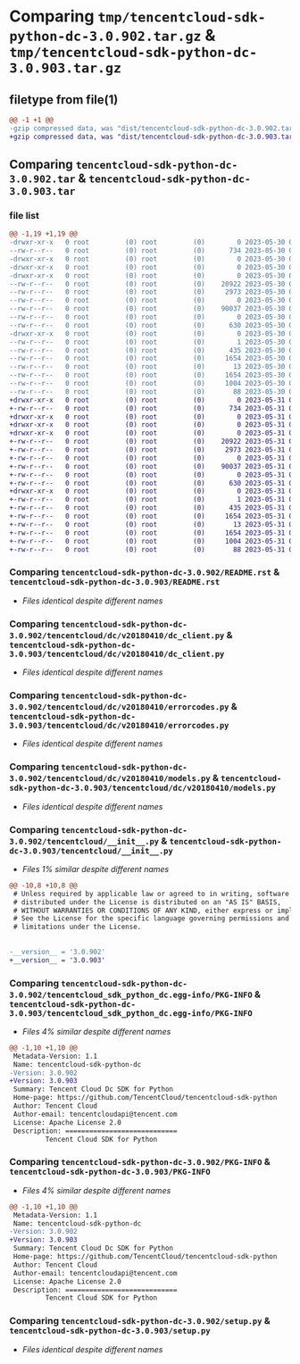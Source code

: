 # Comparing `tmp/tencentcloud-sdk-python-dc-3.0.902.tar.gz` & `tmp/tencentcloud-sdk-python-dc-3.0.903.tar.gz`

## filetype from file(1)

```diff
@@ -1 +1 @@
-gzip compressed data, was "dist/tencentcloud-sdk-python-dc-3.0.902.tar", last modified: Tue May 30 00:21:32 2023, max compression
+gzip compressed data, was "dist/tencentcloud-sdk-python-dc-3.0.903.tar", last modified: Wed May 31 02:09:41 2023, max compression
```

## Comparing `tencentcloud-sdk-python-dc-3.0.902.tar` & `tencentcloud-sdk-python-dc-3.0.903.tar`

### file list

```diff
@@ -1,19 +1,19 @@
-drwxr-xr-x   0 root         (0) root         (0)        0 2023-05-30 00:21:32.000000 tencentcloud-sdk-python-dc-3.0.902/
--rw-r--r--   0 root         (0) root         (0)      734 2023-05-30 00:21:32.000000 tencentcloud-sdk-python-dc-3.0.902/README.rst
-drwxr-xr-x   0 root         (0) root         (0)        0 2023-05-30 00:21:32.000000 tencentcloud-sdk-python-dc-3.0.902/tencentcloud/
-drwxr-xr-x   0 root         (0) root         (0)        0 2023-05-30 00:21:32.000000 tencentcloud-sdk-python-dc-3.0.902/tencentcloud/dc/
-drwxr-xr-x   0 root         (0) root         (0)        0 2023-05-30 00:21:32.000000 tencentcloud-sdk-python-dc-3.0.902/tencentcloud/dc/v20180410/
--rw-r--r--   0 root         (0) root         (0)    20922 2023-05-30 00:21:32.000000 tencentcloud-sdk-python-dc-3.0.902/tencentcloud/dc/v20180410/dc_client.py
--rw-r--r--   0 root         (0) root         (0)     2973 2023-05-30 00:21:32.000000 tencentcloud-sdk-python-dc-3.0.902/tencentcloud/dc/v20180410/errorcodes.py
--rw-r--r--   0 root         (0) root         (0)        0 2023-05-30 00:21:32.000000 tencentcloud-sdk-python-dc-3.0.902/tencentcloud/dc/v20180410/__init__.py
--rw-r--r--   0 root         (0) root         (0)    90037 2023-05-30 00:21:32.000000 tencentcloud-sdk-python-dc-3.0.902/tencentcloud/dc/v20180410/models.py
--rw-r--r--   0 root         (0) root         (0)        0 2023-05-30 00:21:32.000000 tencentcloud-sdk-python-dc-3.0.902/tencentcloud/dc/__init__.py
--rw-r--r--   0 root         (0) root         (0)      630 2023-05-30 00:21:32.000000 tencentcloud-sdk-python-dc-3.0.902/tencentcloud/__init__.py
-drwxr-xr-x   0 root         (0) root         (0)        0 2023-05-30 00:21:32.000000 tencentcloud-sdk-python-dc-3.0.902/tencentcloud_sdk_python_dc.egg-info/
--rw-r--r--   0 root         (0) root         (0)        1 2023-05-30 00:21:32.000000 tencentcloud-sdk-python-dc-3.0.902/tencentcloud_sdk_python_dc.egg-info/dependency_links.txt
--rw-r--r--   0 root         (0) root         (0)      435 2023-05-30 00:21:32.000000 tencentcloud-sdk-python-dc-3.0.902/tencentcloud_sdk_python_dc.egg-info/SOURCES.txt
--rw-r--r--   0 root         (0) root         (0)     1654 2023-05-30 00:21:32.000000 tencentcloud-sdk-python-dc-3.0.902/tencentcloud_sdk_python_dc.egg-info/PKG-INFO
--rw-r--r--   0 root         (0) root         (0)       13 2023-05-30 00:21:32.000000 tencentcloud-sdk-python-dc-3.0.902/tencentcloud_sdk_python_dc.egg-info/top_level.txt
--rw-r--r--   0 root         (0) root         (0)     1654 2023-05-30 00:21:32.000000 tencentcloud-sdk-python-dc-3.0.902/PKG-INFO
--rw-r--r--   0 root         (0) root         (0)     1004 2023-05-30 00:21:32.000000 tencentcloud-sdk-python-dc-3.0.902/setup.py
--rw-r--r--   0 root         (0) root         (0)       88 2023-05-30 00:21:32.000000 tencentcloud-sdk-python-dc-3.0.902/setup.cfg
+drwxr-xr-x   0 root         (0) root         (0)        0 2023-05-31 02:09:41.000000 tencentcloud-sdk-python-dc-3.0.903/
+-rw-r--r--   0 root         (0) root         (0)      734 2023-05-31 02:09:41.000000 tencentcloud-sdk-python-dc-3.0.903/README.rst
+drwxr-xr-x   0 root         (0) root         (0)        0 2023-05-31 02:09:41.000000 tencentcloud-sdk-python-dc-3.0.903/tencentcloud/
+drwxr-xr-x   0 root         (0) root         (0)        0 2023-05-31 02:09:41.000000 tencentcloud-sdk-python-dc-3.0.903/tencentcloud/dc/
+drwxr-xr-x   0 root         (0) root         (0)        0 2023-05-31 02:09:41.000000 tencentcloud-sdk-python-dc-3.0.903/tencentcloud/dc/v20180410/
+-rw-r--r--   0 root         (0) root         (0)    20922 2023-05-31 02:09:41.000000 tencentcloud-sdk-python-dc-3.0.903/tencentcloud/dc/v20180410/dc_client.py
+-rw-r--r--   0 root         (0) root         (0)     2973 2023-05-31 02:09:41.000000 tencentcloud-sdk-python-dc-3.0.903/tencentcloud/dc/v20180410/errorcodes.py
+-rw-r--r--   0 root         (0) root         (0)        0 2023-05-31 02:09:41.000000 tencentcloud-sdk-python-dc-3.0.903/tencentcloud/dc/v20180410/__init__.py
+-rw-r--r--   0 root         (0) root         (0)    90037 2023-05-31 02:09:41.000000 tencentcloud-sdk-python-dc-3.0.903/tencentcloud/dc/v20180410/models.py
+-rw-r--r--   0 root         (0) root         (0)        0 2023-05-31 02:09:41.000000 tencentcloud-sdk-python-dc-3.0.903/tencentcloud/dc/__init__.py
+-rw-r--r--   0 root         (0) root         (0)      630 2023-05-31 02:09:41.000000 tencentcloud-sdk-python-dc-3.0.903/tencentcloud/__init__.py
+drwxr-xr-x   0 root         (0) root         (0)        0 2023-05-31 02:09:41.000000 tencentcloud-sdk-python-dc-3.0.903/tencentcloud_sdk_python_dc.egg-info/
+-rw-r--r--   0 root         (0) root         (0)        1 2023-05-31 02:09:41.000000 tencentcloud-sdk-python-dc-3.0.903/tencentcloud_sdk_python_dc.egg-info/dependency_links.txt
+-rw-r--r--   0 root         (0) root         (0)      435 2023-05-31 02:09:41.000000 tencentcloud-sdk-python-dc-3.0.903/tencentcloud_sdk_python_dc.egg-info/SOURCES.txt
+-rw-r--r--   0 root         (0) root         (0)     1654 2023-05-31 02:09:41.000000 tencentcloud-sdk-python-dc-3.0.903/tencentcloud_sdk_python_dc.egg-info/PKG-INFO
+-rw-r--r--   0 root         (0) root         (0)       13 2023-05-31 02:09:41.000000 tencentcloud-sdk-python-dc-3.0.903/tencentcloud_sdk_python_dc.egg-info/top_level.txt
+-rw-r--r--   0 root         (0) root         (0)     1654 2023-05-31 02:09:41.000000 tencentcloud-sdk-python-dc-3.0.903/PKG-INFO
+-rw-r--r--   0 root         (0) root         (0)     1004 2023-05-31 02:09:41.000000 tencentcloud-sdk-python-dc-3.0.903/setup.py
+-rw-r--r--   0 root         (0) root         (0)       88 2023-05-31 02:09:41.000000 tencentcloud-sdk-python-dc-3.0.903/setup.cfg
```

### Comparing `tencentcloud-sdk-python-dc-3.0.902/README.rst` & `tencentcloud-sdk-python-dc-3.0.903/README.rst`

 * *Files identical despite different names*

### Comparing `tencentcloud-sdk-python-dc-3.0.902/tencentcloud/dc/v20180410/dc_client.py` & `tencentcloud-sdk-python-dc-3.0.903/tencentcloud/dc/v20180410/dc_client.py`

 * *Files identical despite different names*

### Comparing `tencentcloud-sdk-python-dc-3.0.902/tencentcloud/dc/v20180410/errorcodes.py` & `tencentcloud-sdk-python-dc-3.0.903/tencentcloud/dc/v20180410/errorcodes.py`

 * *Files identical despite different names*

### Comparing `tencentcloud-sdk-python-dc-3.0.902/tencentcloud/dc/v20180410/models.py` & `tencentcloud-sdk-python-dc-3.0.903/tencentcloud/dc/v20180410/models.py`

 * *Files identical despite different names*

### Comparing `tencentcloud-sdk-python-dc-3.0.902/tencentcloud/__init__.py` & `tencentcloud-sdk-python-dc-3.0.903/tencentcloud/__init__.py`

 * *Files 1% similar despite different names*

```diff
@@ -10,8 +10,8 @@
 # Unless required by applicable law or agreed to in writing, software
 # distributed under the License is distributed on an "AS IS" BASIS,
 # WITHOUT WARRANTIES OR CONDITIONS OF ANY KIND, either express or implied.
 # See the License for the specific language governing permissions and
 # limitations under the License.
 
 
-__version__ = '3.0.902'
+__version__ = '3.0.903'
```

### Comparing `tencentcloud-sdk-python-dc-3.0.902/tencentcloud_sdk_python_dc.egg-info/PKG-INFO` & `tencentcloud-sdk-python-dc-3.0.903/tencentcloud_sdk_python_dc.egg-info/PKG-INFO`

 * *Files 4% similar despite different names*

```diff
@@ -1,10 +1,10 @@
 Metadata-Version: 1.1
 Name: tencentcloud-sdk-python-dc
-Version: 3.0.902
+Version: 3.0.903
 Summary: Tencent Cloud Dc SDK for Python
 Home-page: https://github.com/TencentCloud/tencentcloud-sdk-python
 Author: Tencent Cloud
 Author-email: tencentcloudapi@tencent.com
 License: Apache License 2.0
 Description: ============================
         Tencent Cloud SDK for Python
```

### Comparing `tencentcloud-sdk-python-dc-3.0.902/PKG-INFO` & `tencentcloud-sdk-python-dc-3.0.903/PKG-INFO`

 * *Files 4% similar despite different names*

```diff
@@ -1,10 +1,10 @@
 Metadata-Version: 1.1
 Name: tencentcloud-sdk-python-dc
-Version: 3.0.902
+Version: 3.0.903
 Summary: Tencent Cloud Dc SDK for Python
 Home-page: https://github.com/TencentCloud/tencentcloud-sdk-python
 Author: Tencent Cloud
 Author-email: tencentcloudapi@tencent.com
 License: Apache License 2.0
 Description: ============================
         Tencent Cloud SDK for Python
```

### Comparing `tencentcloud-sdk-python-dc-3.0.902/setup.py` & `tencentcloud-sdk-python-dc-3.0.903/setup.py`

 * *Files identical despite different names*


